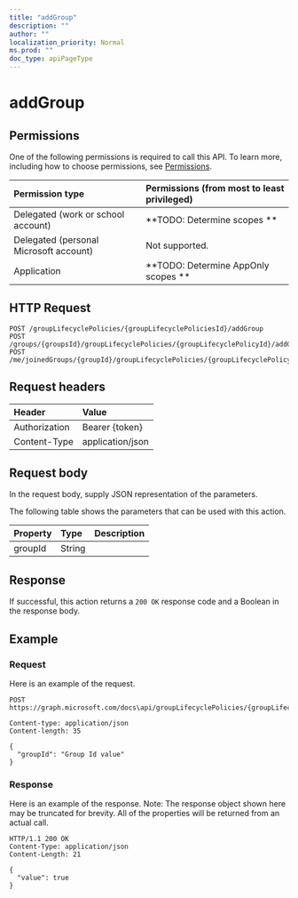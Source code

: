 ```yaml
---
title: "addGroup"
description: ""
author: ""
localization_priority: Normal
ms.prod: ""
doc_type: apiPageType
---
```


# addGroup



## Permissions
One of the following permissions is required to call this API. To learn more, including how to choose permissions, see [Permissions](/concepts/permissions-reference.md).

|Permission type|Permissions (from most to least privileged)|
|:---|:---|
|Delegated (work or school account)|**TODO: Determine scopes **|
|Delegated (personal Microsoft account)|Not supported.|
|Application|**TODO: Determine AppOnly scopes **|

## HTTP Request
<!-- {
  "blockType": "ignored"
}
-->
``` http
POST /groupLifecyclePolicies/{groupLifecyclePoliciesId}/addGroup
POST /groups/{groupsId}/groupLifecyclePolicies/{groupLifecyclePolicyId}/addGroup
POST /me/joinedGroups/{groupId}/groupLifecyclePolicies/{groupLifecyclePolicyId}/addGroup
```

## Request headers
|Header|Value|
|:---|:---|
|Authorization|Bearer {token}|
|Content-Type|application/json|

## Request body
In the request body, supply JSON representation of the parameters.

The following table shows the parameters that can be used with this action.

|Property|Type|Description|
|:---|:---|:---|
|groupId|String||



## Response
If successful, this action returns a `200 OK` response code and a Boolean in the response body.

## Example

### Request
Here is an example of the request.
<!-- {
  "blockType": "request",
  "name": "grouplifecyclepolicy_addgroup"
}
-->
``` http
POST https://graph.microsoft.com/docs\api/groupLifecyclePolicies/{groupLifecyclePoliciesId}/addGroup

Content-type: application/json
Content-length: 35

{
  "groupId": "Group Id value"
}
```

### Response
Here is an example of the response. Note: The response object shown here may be truncated for brevity. All of the properties will be returned from an actual call.
<!-- {
  "blockType": "response",
  "truncated": true,
  "@odata.type": "edm.boolean"
}
-->
``` http
HTTP/1.1 200 OK
Content-Type: application/json
Content-Length: 21

{
  "value": true
}
```

